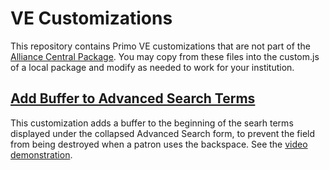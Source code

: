 # VE Customizations
This repository contains Primo VE customizations that are not part of the [Alliance Central Package](https://github.com/alliance-pcsg/ve-central-package).
You may copy from these files into the custom.js of a local package and modify as needed to work for your institution.

## [Add Buffer to Advanced Search Terms](https://github.com/alliance-pcsg/ve-customizations/blob/main/buffer-advanced-search.js)
This customization adds a buffer to the beginning of the searh terms displayed under the collapsed Advanced Search form,
to prevent the field from being destroyed when a patron uses the backspace. See the
[video demonstration](https://drive.google.com/file/d/1dbVx__-NSyyl-1poJZbaR0YiVLRa56OC/view?usp=sharing).
